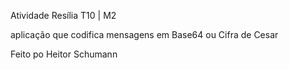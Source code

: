 Atividade Resília T10 | M2

aplicação que codifica mensagens em Base64 ou Cifra de Cesar

Feito po Heitor Schumann
